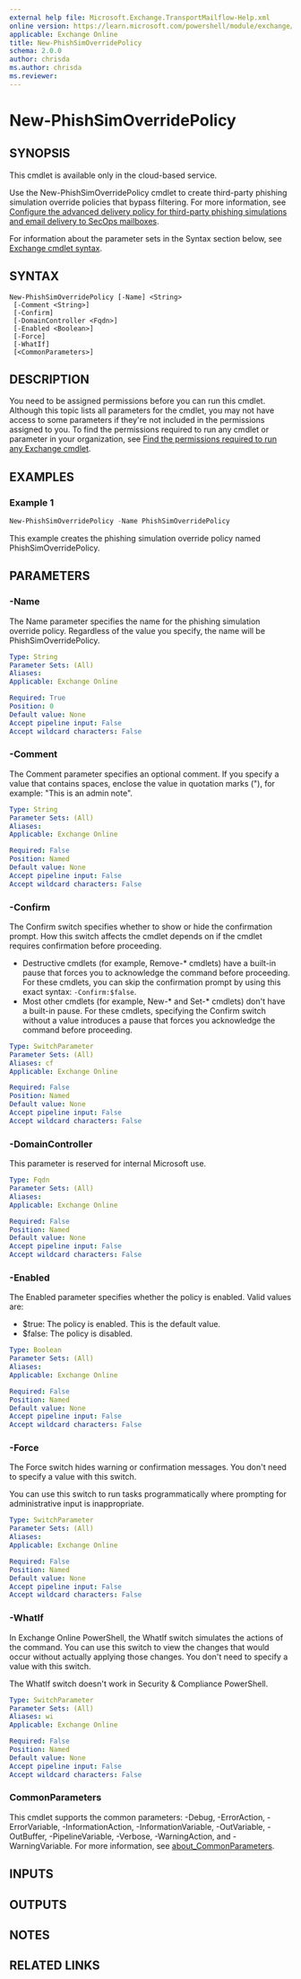 ```yaml
---
external help file: Microsoft.Exchange.TransportMailflow-Help.xml
online version: https://learn.microsoft.com/powershell/module/exchange/new-phishsimoverridepolicy
applicable: Exchange Online
title: New-PhishSimOverridePolicy
schema: 2.0.0
author: chrisda
ms.author: chrisda
ms.reviewer:
---
```


# New-PhishSimOverridePolicy

## SYNOPSIS
This cmdlet is available only in the cloud-based service.

Use the New-PhishSimOverridePolicy cmdlet to create third-party phishing simulation override policies that bypass filtering. For more information, see [Configure the advanced delivery policy for third-party phishing simulations and email delivery to SecOps mailboxes](https://learn.microsoft.com/defender-office-365/advanced-delivery-policy-configure).

For information about the parameter sets in the Syntax section below, see [Exchange cmdlet syntax](https://learn.microsoft.com/powershell/exchange/exchange-cmdlet-syntax).

## SYNTAX

```
New-PhishSimOverridePolicy [-Name] <String>
 [-Comment <String>]
 [-Confirm]
 [-DomainController <Fqdn>]
 [-Enabled <Boolean>]
 [-Force]
 [-WhatIf]
 [<CommonParameters>]
```

## DESCRIPTION
You need to be assigned permissions before you can run this cmdlet. Although this topic lists all parameters for the cmdlet, you may not have access to some parameters if they're not included in the permissions assigned to you. To find the permissions required to run any cmdlet or parameter in your organization, see [Find the permissions required to run any Exchange cmdlet](https://learn.microsoft.com/powershell/exchange/find-exchange-cmdlet-permissions).

## EXAMPLES

### Example 1
```powershell
New-PhishSimOverridePolicy -Name PhishSimOverridePolicy
```

This example creates the phishing simulation override policy named PhishSimOverridePolicy.

## PARAMETERS

### -Name
The Name parameter specifies the name for the phishing simulation override policy. Regardless of the value you specify, the name will be PhishSimOverridePolicy.

```yaml
Type: String
Parameter Sets: (All)
Aliases:
Applicable: Exchange Online

Required: True
Position: 0
Default value: None
Accept pipeline input: False
Accept wildcard characters: False
```

### -Comment
The Comment parameter specifies an optional comment. If you specify a value that contains spaces, enclose the value in quotation marks ("), for example: "This is an admin note".

```yaml
Type: String
Parameter Sets: (All)
Aliases:
Applicable: Exchange Online

Required: False
Position: Named
Default value: None
Accept pipeline input: False
Accept wildcard characters: False
```

### -Confirm
The Confirm switch specifies whether to show or hide the confirmation prompt. How this switch affects the cmdlet depends on if the cmdlet requires confirmation before proceeding.

- Destructive cmdlets (for example, Remove-\* cmdlets) have a built-in pause that forces you to acknowledge the command before proceeding. For these cmdlets, you can skip the confirmation prompt by using this exact syntax: `-Confirm:$false`.
- Most other cmdlets (for example, New-\* and Set-\* cmdlets) don't have a built-in pause. For these cmdlets, specifying the Confirm switch without a value introduces a pause that forces you acknowledge the command before proceeding.

```yaml
Type: SwitchParameter
Parameter Sets: (All)
Aliases: cf
Applicable: Exchange Online

Required: False
Position: Named
Default value: None
Accept pipeline input: False
Accept wildcard characters: False
```

### -DomainController
This parameter is reserved for internal Microsoft use.

```yaml
Type: Fqdn
Parameter Sets: (All)
Aliases:
Applicable: Exchange Online

Required: False
Position: Named
Default value: None
Accept pipeline input: False
Accept wildcard characters: False
```

### -Enabled
The Enabled parameter specifies whether the policy is enabled. Valid values are:

- $true: The policy is enabled. This is the default value.
- $false: The policy is disabled.

```yaml
Type: Boolean
Parameter Sets: (All)
Aliases:
Applicable: Exchange Online

Required: False
Position: Named
Default value: None
Accept pipeline input: False
Accept wildcard characters: False
```

### -Force
The Force switch hides warning or confirmation messages. You don't need to specify a value with this switch.

You can use this switch to run tasks programmatically where prompting for administrative input is inappropriate.

```yaml
Type: SwitchParameter
Parameter Sets: (All)
Aliases:
Applicable: Exchange Online

Required: False
Position: Named
Default value: None
Accept pipeline input: False
Accept wildcard characters: False
```

### -WhatIf
In Exchange Online PowerShell, the WhatIf switch simulates the actions of the command. You can use this switch to view the changes that would occur without actually applying those changes. You don't need to specify a value with this switch.

The WhatIf switch doesn't work in Security & Compliance PowerShell.

```yaml
Type: SwitchParameter
Parameter Sets: (All)
Aliases: wi
Applicable: Exchange Online

Required: False
Position: Named
Default value: None
Accept pipeline input: False
Accept wildcard characters: False
```

### CommonParameters
This cmdlet supports the common parameters: -Debug, -ErrorAction, -ErrorVariable, -InformationAction, -InformationVariable, -OutVariable, -OutBuffer, -PipelineVariable, -Verbose, -WarningAction, and -WarningVariable. For more information, see [about_CommonParameters](https://go.microsoft.com/fwlink/p/?LinkID=113216).

## INPUTS

## OUTPUTS

## NOTES

## RELATED LINKS
